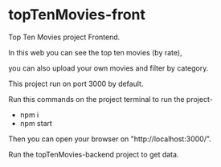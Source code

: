 # topTenMovies-front

Top Ten Movies project Frontend.

In this web you can see the top ten movies (by rate),

you can also upload your own movies and filter by category.




This project run on port 3000 by default.

Run this commands on the project terminal to run the project-

- npm i
- npm start

Then you can open your browser on "http://localhost:3000/". 

Run the topTenMovies-backend project to get data.
